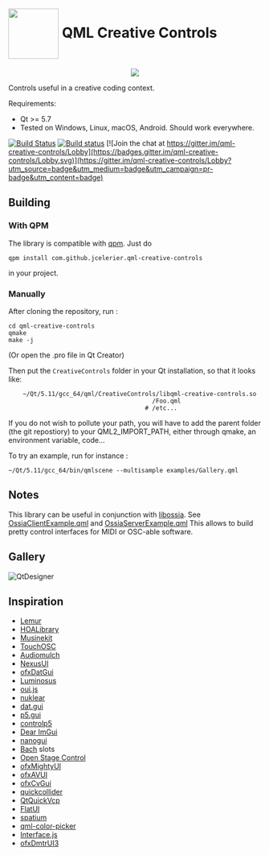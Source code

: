 <h1> <img src="https://raw.githubusercontent.com/jcelerier/qml-creative-controls/master/logo.png" width="100" align="center"> QML Creative Controls  </h1>

<p align="center">
  <img src="https://media.giphy.com/media/LV9hbOzEIzGt20qThr/giphy.gif" />
</p>

Controls useful in a creative coding context.

Requirements:

* Qt >= 5.7
* Tested on Windows, Linux, macOS, Android. Should work everywhere.

[![Build Status](https://travis-ci.org/jcelerier/qml-creative-controls.svg)](https://travis-ci.org/jcelerier/qml-creative-controls)
[![Build status](https://ci.appveyor.com/api/projects/status/j07ij1y6tf6awey5?svg=true)](https://ci.appveyor.com/project/JeanMichalCelerier/qml-creative-controls) [![Join the chat at https://gitter.im/qml-creative-controls/Lobby](https://badges.gitter.im/qml-creative-controls/Lobby.svg)](https://gitter.im/qml-creative-controls/Lobby?utm_source=badge&utm_medium=badge&utm_campaign=pr-badge&utm_content=badge)


## Building

### With QPM

The library is compatible with [qpm](https://qpm.io). 
Just do 

    qpm install com.github.jcelerier.qml-creative-controls

in your project.

### Manually

After cloning the repository, run : 

    cd qml-creative-controls
    qmake
    make -j

(Or open the .pro file in Qt Creator)

Then put the `CreativeControls` folder in your Qt installation, so that it looks like:

```
    ~/Qt/5.11/gcc_64/qml/CreativeControls/libqml-creative-controls.so
                                        /Foo.qml
                                      # /etc...
```

If you do not wish to pollute your path, you will have to add the parent folder (the git repostiory)
to your QML2_IMPORT_PATH, either through qmake, an environment variable, code...

To try an example, run for instance : 

    ~/Qt/5.11/gcc_64/bin/qmlscene --multisample examples/Gallery.qml
    
## Notes

This library can be useful in conjunction with [libossia](https://github.com/OSSIA/libossia).
See [OssiaClientExample.qml](examples/OssiaClientExample.qml) and [OssiaServerExample.qml](examples/OssiaServerExample.qml)
This allows to build pretty control interfaces for MIDI or OSC-able software.

## Gallery

![QtDesigner](https://i.imgur.com/mGzRNor.png)

## Inspiration

* [Lemur](https://liine.net)
* [HOALibrary](https://cycling74.com/toolbox/hoalibrary-v2/)
* [Musinekit](http://www.sensomusic.org/musinekit/en)
* [TouchOSC](https://hexler.net/software/touchosc)
* [Audiomulch](http://www.audiomulch.com/)
* [NexusUI](https://nexus-js.github.io/ui/)
* [ofxDatGui](https://github.com/braitsch/ofxDatGui)
* [Luminosus](https://www.luminosus.org)
* [oui.js](https://github.com/wearekuva/oui)
* [nuklear](https://github.com/vurtun/nuklear)
* [dat.gui](http://workshop.chromeexperiments.com/examples/gui)
* [p5.gui](https://github.com/bitcraftlab/p5.gui)
* [controlp5](https://github.com/sojamo/controlp5)
* [Dear ImGui](https://github.com/ocornut/imgui)
* [nanogui](https://github.com/wjakob/nanogui)
* [Bach](http://www.bachproject.net/) slots
* [Open Stage Control](https://github.com/jean-emmanuel/open-stage-control)
* [ofxMightyUI](https://github.com/kritzikratzi/ofxMightyUI)
* [ofxAVUI](https://github.com/AVUIs/ofxAVUI)
* [ofxCvGui](https://github.com/elliotwoods/ofxCvGui)
* [quickcollider](https://github.com/jleben/quickcollider)
* [QtQuickVcp](https://github.com/qtquickvcp/QtQuickVcp)
* [FlatUI](https://github.com/obeezzy/FlatUI)
* [spatium](https://vimeo.com/52321647)
* [qml-color-picker](https://github.com/astorije/qml-color-picker)
* [Interface.js](http://charlie-roberts.com/interface/)
* [ofxDmtrUI3](https://github.com/dimitre/ofxDmtrUI3)

